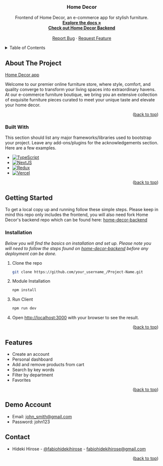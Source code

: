 <a name="readme-top"></a>
<br />

<div align="center">

  <h3 align="center">Home Decor</h3>

  <p align="center">
   Frontend of Home Decor, an e-commerce app for stylish furniture.
    <br />
    <a href="https://github.com/fabiohidekihirose/home-decor-frontend"><strong>Explore the docs »</strong></a>
    <br />
    <a href="https://github.com/fabiohidekihirose/home-decor-backend"><strong>Check out Home Decor Backend</strong></a>
    <br />
    <br />
    <a href="https://github.com/niidl/niidl-client/issues">Report Bug</a>
    ·
    <a href="https://github.com/niidl/niidl-client/issues">Request Feature</a>
  </p>
</div>

<!-- TABLE OF CONTENTS -->
<details>
  <summary>Table of Contents</summary>
  <ol>
    <li>
      <a href="#about-the-project">About The Project</a>
      <ul>
        <li><a href="#built-with">Built With</a></li>
      </ul>
    </li>
    <li>
      <a href="#getting-started">Getting Started</a>
      <ul>
        <li><a href="#installation">Installation</a></li>
      </ul>
    </li>
    <li><a href="#features">Features</a></li>
    <li><a href="#contact">Contact</a></li>
  </ol>
</details>

## About The Project

[Home Decor app](https://home-decor-fabiohidekihirose.vercel.app/)

Welcome to our premier online furniture store, where style, comfort, and quality converge to transform your living spaces into extraordinary havens. At our e-commerce furniture boutique, we bring you an extensive collection of exquisite furniture pieces curated to meet your unique taste and elevate your home decor.

<p align="right">(<a href="#readme-top">back to top</a>)</p>

### Built With

This section should list any major frameworks/libraries used to bootstrap your project. Leave any add-ons/plugins for the acknowledgements section. Here are a few examples.

- [![TypeScript][typescript]][typescript-url]
- [![NextJS][nextjs]][nextjs-url]
- [![Redux][redux]][redux-url]
- [![Vercel][vercel]][vercel-url]

<p align="right">(<a href="#readme-top">back to top</a>)</p>

## Getting Started

To get a local copy up and running follow these simple steps.
Please keep in mind this repo only includes the frontend, you will also need fork Home Decor's backend repo which can be found here:
[home-decor-backend](https://github.com/fabiohidekihirose/home-decor-backend)

### Installation

_Below you will find the basics on installation and set up._
_Please note you will need to follow the steps found on [home-decor-backend](https://github.com/fabiohidekihirose/home-decor-backend) before any deployment can be done._

1. Clone the repo
   ```sh
   git clone https://github.com/your_username_/Project-Name.git
   ```
2. Module Installation
   ```sh
   npm install
   ```
3. Run Client
   ```sh
   npm run dev
   ```
4. Open [http://localhost:3000](http://localhost:3000) with your browser to see the result.
<p align="right">(<a href="#readme-top">back to top</a>)</p>

## Features

- Create an account
- Personal dashboard
- Add and remove products from cart
- Search by key words
- Filter by department
- Favorites

<p align="right">(<a href="#readme-top">back to top</a>)</p>

## Demo Account

- Email: john_smith@gmail.com
- Password: john123

## Contact

- Hideki Hirose - [@fabiohidekihirose](https://github.com/fabiohidekihirose) - fabiohidekihirose@gmail.com

<p align="right">(<a href="#readme-top">back to top</a>)</p>

[typescript]: https://img.shields.io/badge/TypeScript-007acc?style=for-the-badge&logo=typescript&logoColor=white
[typescript-url]: https://www.typescriptlang.org/
[nextjs]: https://img.shields.io/badge/next.js-000000?style=for-the-badge&logo=nextdotjs&logoColor=white
[nextjs-url]: https://nextjs.org/
[vercel]: https://img.shields.io/badge/vercel-000000?style=for-the-badge&logo=vercel&logoColor=white
[vercel-url]: https://vercel.com
[redux]: https://img.shields.io/badge/redux-764abc?style=for-the-badge&logo=redux&logoColor=white
[redux-url]: https://redux.js.org
